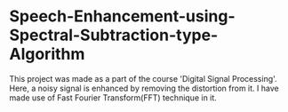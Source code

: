 # Speech-Enhancement-using-Spectral-Subtraction-type-Algorithm
This project was made as a part of the course 'Digital Signal Processing'. Here, a noisy signal is enhanced by removing the distortion from it. I have made use of Fast Fourier Transform(FFT) technique in it.
